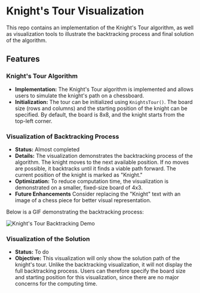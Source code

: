 # Knight's Tour Visualization

This repo contains an implementation of the Knight's Tour algorithm, as well as visualization tools to illustrate the backtracking process and final solution of the algorithm.

## Features

### Knight's Tour Algorithm

- **Implementation:** The Knight's Tour algorithm is implemented and allows users to simulate the knight's path on a chessboard.
- **Initialization:** The tour can be initialized using `KnightsTour()`. The board size (rows and columns) and the starting position of the knight can be specified. By default, the board is 8x8, and the knight starts from the top-left corner.

### Visualization of Backtracking Process

- **Status:** Almost completed
- **Details:** The visualization demonstrates the backtracking process of the algorithm. The knight moves to the next available position. If no moves are possible, it backtracks until it finds a viable path forward. The current position of the knight is marked as "Knight."
- **Optimization:** To reduce computation time, the visualization is demonstrated on a smaller, fixed-size board of 4x3.
- **Future Enhancements** Consider replacing the "Knight" text with an image of a chess piece for better visual representation.

Below is a GIF demonstrating the backtracking process:

![Knight's Tour Backtracking Demo](knightdemo.gif)


### Visualization of the Solution

- **Status:** To do
- **Objective:** This visualization will only show the solution path of the knight's tour. Unlike the backtracking visualization, it will not display the full backtracking process. Users can therefore specify the board size and starting position for this visualization, since there are no major concerns for the computing time.
